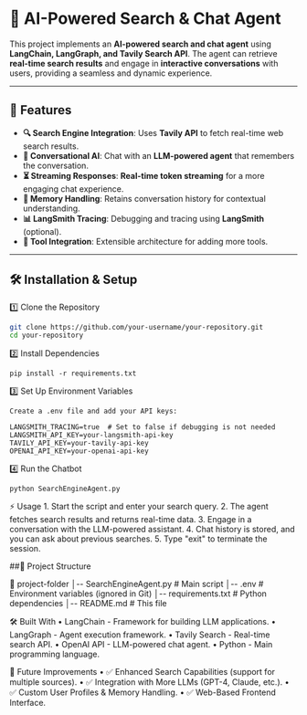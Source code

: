 # 🔎 AI-Powered Search & Chat Agent

This project implements an **AI-powered search and chat agent** using **LangChain, LangGraph, and Tavily Search API**. The agent can retrieve **real-time search results** and engage in **interactive conversations** with users, providing a seamless and dynamic experience.

---

## 🚀 Features

- **🔍 Search Engine Integration**: Uses **Tavily API** to fetch real-time web search results.
- **💬 Conversational AI**: Chat with an **LLM-powered agent** that remembers the conversation.
- **⏳ Streaming Responses**: **Real-time token streaming** for a more engaging chat experience.
- **🧠 Memory Handling**: Retains conversation history for contextual understanding.
- **📊 LangSmith Tracing**: Debugging and tracing using **LangSmith** (optional).
- **🔧 Tool Integration**: Extensible architecture for adding more tools.

---

## 🛠️ Installation & Setup

1️⃣ Clone the Repository
```sh
git clone https://github.com/your-username/your-repository.git
cd your-repository
```


2️⃣ Install Dependencies
```
pip install -r requirements.txt
````

3️⃣ Set Up Environment Variables
```
Create a .env file and add your API keys:

LANGSMITH_TRACING=true  # Set to false if debugging is not needed
LANGSMITH_API_KEY=your-langsmith-api-key
TAVILY_API_KEY=your-tavily-api-key
OPENAI_API_KEY=your-openai-api-key
```

4️⃣ Run the Chatbot
```
python SearchEngineAgent.py
````

⚡ Usage
	1.	Start the script and enter your search query.
	2.	The agent fetches search results and returns real-time data.
	3.	Engage in a conversation with the LLM-powered assistant.
	4.	Chat history is stored, and you can ask about previous searches.
	5.	Type "exit" to terminate the session.

##📂 Project Structure

📂 project-folder
│-- SearchEngineAgent.py  # Main script
│-- .env                  # Environment variables (ignored in Git)
│-- requirements.txt       # Python dependencies
│-- README.md              # This file

🛠️ Built With
	•	LangChain - Framework for building LLM applications.
	•	LangGraph - Agent execution framework.
	•	Tavily Search - Real-time search API.
	•	OpenAI API - LLM-powered chat agent.
	•	Python - Main programming language.

🔮 Future Improvements
	•	✅ Enhanced Search Capabilities (support for multiple sources).
	•	✅ Integration with More LLMs (GPT-4, Claude, etc.).
	•	✅ Custom User Profiles & Memory Handling.
	•	✅ Web-Based Frontend Interface.